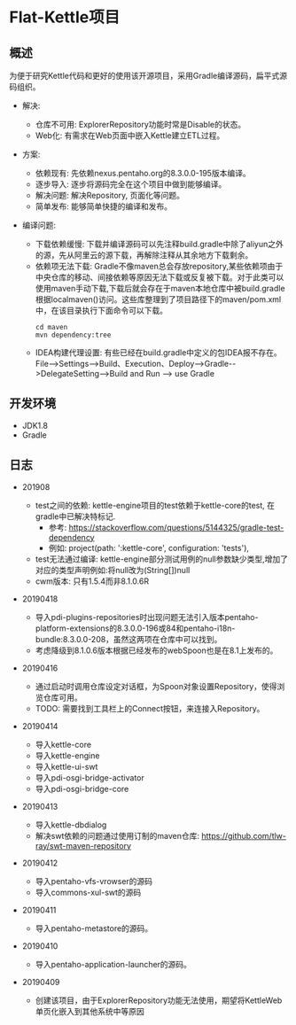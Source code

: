 # Flat-Kettle项目

## 概述
为便于研究Kettle代码和更好的使用该开源项目，采用Gradle编译源码，扁平式源码组织。

- 解决: 
    - 仓库不可用: ExplorerRepository功能时常是Disable的状态。
    - Web化: 有需求在Web页面中嵌入Kettle建立ETL过程。

- 方案: 
    - 依赖现有: 先依赖nexus.pentaho.org的8.3.0.0-195版本编译。
    - 逐步导入: 逐步将源码完全在这个项目中做到能够编译。
    - 解决问题: 解决Repository, 页面化等问题。
    - 简单发布: 能够简单快捷的编译和发布。
    
- 编译问题:
    - 下载依赖缓慢: 下载并编译源码可以先注释build.gradle中除了aliyun之外的源，先从阿里云的源下载，再解除注释从其余地方下载剩余。
    - 依赖项无法下载: Gradle不像maven总会存放repository,某些依赖项由于中央仓库的移动、间接依赖等原因无法下载或反复被下载。对于此类可以使用maven手动下载,下载后就会存在于maven本地仓库中被build.gradle根据localmaven()访问。这些库整理到了项目路径下的maven/pom.xml中，在该目录执行下面命令可以下载。
        ```shell
        cd maven
        mvn dependency:tree
        ```
    - IDEA构建代理设置: 有些已经在build.gradle中定义的包IDEA报不存在。File-->Settings-->Build、Execution、Deploy-->Gradle-->DelegateSetting-->Build and Run --> use Gradle
## 开发环境

- JDK1.8
- Gradle

## 日志

- 201908

    - test之间的依赖: kettle-engine项目的test依赖于kettle-core的test, 在gradle中已解决特标记.
        - 参考: https://stackoverflow.com/questions/5144325/gradle-test-dependency
        - 例如: project(path: ':kettle-core', configuration: 'tests'),
    - test无法通过编译: kettle-engine部分测试用例的null参数缺少类型,增加了对应的类型声明例如:将null改为(String[])null
    - cwm版本: 只有1.5.4而非8.1.0.6R

- 20190418

    - 导入pdi-plugins-repositories时出现问题无法引入版本pentaho-platform-extensions的8.3.0.0-196或84和pentaho-i18n-bundle:8.3.0.0-208，虽然这两项在仓库中可以找到。
    - 考虑降级到8.1.0.6版本根据已经发布的webSpoon也是在8.1上发布的。



- 20190416

    - 通过启动时调用仓库设定对话框，为Spoon对象设置Repository，使得浏览仓库可用。
    - TODO: 需要找到工具栏上的Connect按钮，来连接入Repository。

- 20190414
    - 导入kettle-core
    - 导入kettle-engine
    - 导入kettle-ui-swt
    - 导入pdi-osgi-bridge-activator
    - 导入pdi-osgi-bridge-core

- 20190413
    - 导入kettle-dbdialog
    - 解决swt依赖的问题通过使用订制的maven仓库: https://github.com/tlw-ray/swt-maven-repository

- 20190412
    - 导入pentaho-vfs-vrowser的源码
    - 导入commons-xul-swt的源码

- 20190411
    - 导入pentaho-metastore的源码。

- 20190410
    - 导入pentaho-application-launcher的源码。

- 20190409
    - 创建该项目，由于ExplorerRepository功能无法使用，期望将KettleWeb单页化嵌入到其他系统中等原因

